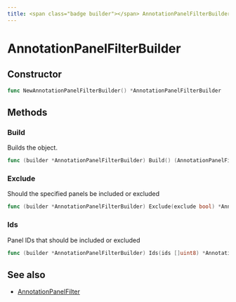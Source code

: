 ```yaml
---
title: <span class="badge builder"></span> AnnotationPanelFilterBuilder
---
```

# <span class="badge builder"></span> AnnotationPanelFilterBuilder

## Constructor

```go
func NewAnnotationPanelFilterBuilder() *AnnotationPanelFilterBuilder
```
## Methods

### <span class="badge object-method"></span> Build

Builds the object.

```go
func (builder *AnnotationPanelFilterBuilder) Build() (AnnotationPanelFilter, error)
```

### <span class="badge object-method"></span> Exclude

Should the specified panels be included or excluded

```go
func (builder *AnnotationPanelFilterBuilder) Exclude(exclude bool) *AnnotationPanelFilterBuilder
```

### <span class="badge object-method"></span> Ids

Panel IDs that should be included or excluded

```go
func (builder *AnnotationPanelFilterBuilder) Ids(ids []uint8) *AnnotationPanelFilterBuilder
```

## See also

 * <span class="badge object-type-struct"></span> [AnnotationPanelFilter](./object-AnnotationPanelFilter.md)
